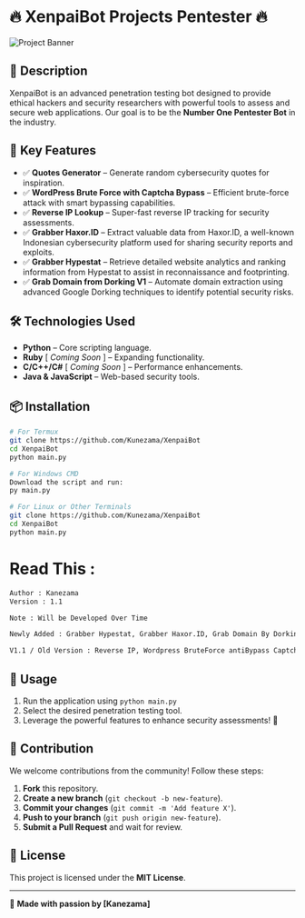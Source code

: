 # 🔥 XenpaiBot Projects Pentester 🔥

![Project Banner](https://deposit.pictures/media/images/19/16/eb/1916eb81821340638e1987cbcaa4c2c9.jpg)

## 📌 Description
XenpaiBot is an advanced penetration testing bot designed to provide ethical hackers and security researchers with powerful tools to assess and secure web applications. Our goal is to be the **Number One Pentester Bot** in the industry.

## 🎯 Key Features
- ✅ **Quotes Generator** – Generate random cybersecurity quotes for inspiration.
- ✅ **WordPress Brute Force with Captcha Bypass** – Efficient brute-force attack with smart bypassing capabilities.
- ✅ **Reverse IP Lookup** – Super-fast reverse IP tracking for security assessments.
- ✅ **Grabber Haxor.ID** – Extract valuable data from Haxor.ID, a well-known Indonesian cybersecurity platform used for sharing security reports and exploits.
- ✅ **Grabber Hypestat** – Retrieve detailed website analytics and ranking information from Hypestat to assist in reconnaissance and footprinting.
- ✅ **Grab Domain from Dorking V1** – Automate domain extraction using advanced Google Dorking techniques to identify potential security risks.

## 🛠️ Technologies Used
- **Python** – Core scripting language.
- **Ruby** [ *Coming Soon* ] – Expanding functionality.
- **C/C++/C#** [ *Coming Soon* ] – Performance enhancements.
- **Java & JavaScript** – Web-based security tools.

## 📦 Installation
```bash
# For Termux
git clone https://github.com/Kunezama/XenpaiBot
cd XenpaiBot
python main.py

# For Windows CMD
Download the script and run:
py main.py

# For Linux or Other Terminals
git clone https://github.com/Kunezama/XenpaiBot
cd XenpaiBot
python main.py
```

# Read This :
```bash
Author : Kanezama
Version : 1.1

Note : Will be Developed Over Time

Newly Added : Grabber Hypestat, Grabber Haxor.ID, Grab Domain By Dorking, And Improve the appearance of ‘main.py’ and upgrade it to be cooler and more luxurious, with Fix some Bugs

V1.1 / Old Version : Reverse IP, Wordpress BruteForce antiBypass Captcha, And Fix Some Bugs
```

## 🚀 Usage
1. Run the application using `python main.py`
2. Select the desired penetration testing tool.
3. Leverage the powerful features to enhance security assessments! 🎉

## 🤝 Contribution
We welcome contributions from the community! Follow these steps:
1. **Fork** this repository.
2. **Create a new branch** (`git checkout -b new-feature`).
3. **Commit your changes** (`git commit -m 'Add feature X'`).
4. **Push to your branch** (`git push origin new-feature`).
5. **Submit a Pull Request** and wait for review.

## 📄 License
This project is licensed under the **MIT License**.

---

🚀 **Made with passion by [Kanezama]**

